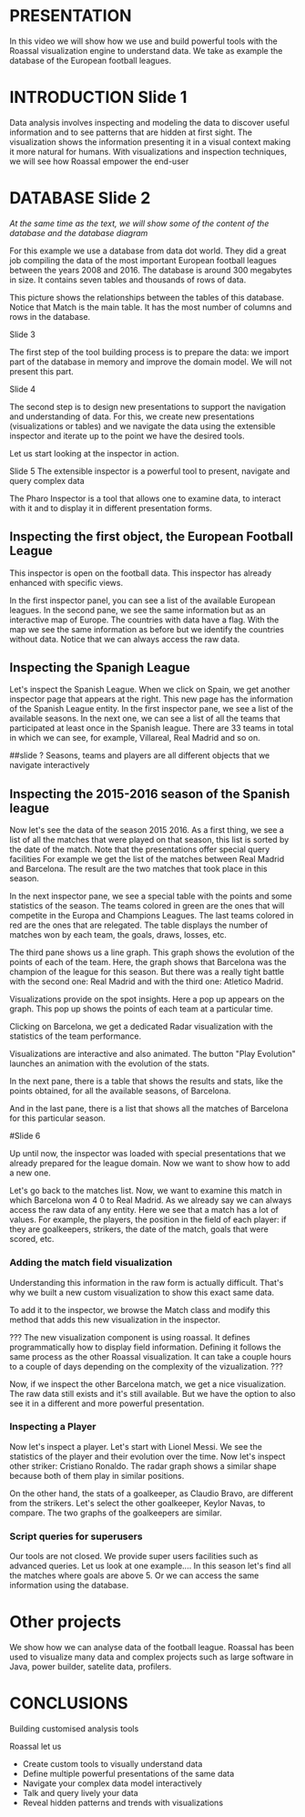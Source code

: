 
# PRESENTATION

In this video we will show how we use and build powerful tools with the Roassal visualization engine to understand data.
We take as example the database of the European football leagues.

# INTRODUCTION Slide 1

Data analysis involves inspecting and modeling the data to discover useful information and to see patterns that are hidden at first sight.
The visualization shows the information presenting it in a visual context making it more natural for humans.
With visualizations and inspection techniques, we will see how Roassal empower the end-user

# DATABASE Slide 2

_At the same time as the text, we will show some of the content of the database and the database diagram_

For this example we use a database from data dot world. 
They did a great job compiling the data of the most important European football leagues between the years 2008 and 2016. 
The database is around 300 megabytes in size. It contains seven tables and thousands of rows of data. 

This picture shows the relationships between the tables of this database. 
Notice that Match is the main table. It has the most number of columns and rows in the database.

Slide 3

The first step of the tool building process is to prepare the data:
we import part of the database in memory and improve the domain model.
We will not present this part. 


Slide 4

The second step is to design new presentations to support the navigation and understanding of data.
For this, we create new presentations (visualizations or tables) and we navigate the data using the extensible inspector and iterate up to the point we have the desired tools.

Let us start looking at the inspector in action.

Slide 5
The extensible inspector is a powerful tool to present, navigate and query complex data


The Pharo Inspector is a tool that allows one to examine data, to interact with it and to display it in different presentation forms.

## Inspecting the first object, the European Football League
This inspector is open on the football data.
This inspector has already enhanced with specific views. 

In the first inspector panel, you can see a list of the available European leagues.
In the second pane, we see the same information but as an interactive map of Europe.
The countries with data have a flag.
With the map we see the same information as before but we identify the countries without data.
Notice that we can always access the raw data. 

## Inspecting the Spanigh League

Let's inspect the Spanish League. 
When we click on Spain, we get another inspector page that appears at the right. 
This new page has the information of the Spanish League entity.
In the first inspector pane, we see a list of the available seasons.
In the next one, we can see a list of all the teams that participated at least once in the Spanish league. There are 33 teams in total in which we can see, for example, Villareal, Real Madrid and so on.


##slide ? Seasons, teams and players are all different objects that we navigate interactively



## Inspecting the 2015-2016 season of the Spanish league

Now let's see the data of the season 2015 2016.
As a first thing, we see a list of all the matches that were played on that season, this list is sorted by the date of the match.
Note that the presentations offer special query facilities
For example we get the list of the matches between Real Madrid and Barcelona.
The result are the two matches that took place in this season.





In the next inspector pane, we see a special table with the points and some statistics of the season.
The teams colored in green are the ones that will competite in the Europa and Champions Leagues.
The last teams colored in red are the ones that are relegated.
The table displays the number of matches won by each team, the goals, draws, losses, etc.

The third pane shows us a line graph.
This graph shows the evolution of the points of each of the team.
Here, the graph shows that Barcelona was the champion of the league for this season. 
But there was a really tight battle with the second one: Real Madrid and with the third one: Atletico Madrid.

Visualizations provide on the spot insights.
Here a pop up appears on the graph.
This pop up shows the points of each team at a particular time.

Clicking on Barcelona, we get a dedicated Radar visualization with the statistics of the team performance.

Visualizations are interactive and also animated.
The button "Play Evolution" launches an animation with the evolution of the stats.

In the next pane, there is a table that shows the results and stats, like the points obtained, for all the available seasons, of Barcelona.

And in the last pane, there is a list that shows all the matches of Barcelona for this particular season.

#Slide 6

Up until now, the inspector was loaded with special presentations that we already prepared for the league domain. 
Now we want to show how to add a new one. 

Let's go back to the matches list.
Now, we want to examine this match in which Barcelona won 4 0 to Real Madrid.
As we already say we can always access the raw data of any entity. 
Here we see that a match has a lot of values. For example, the players, the position in the field of each player: if they are goalkeepers, strikers, the date of the match, goals that were scored, etc.

### Adding the match field visualization

Understanding this information in the raw form is actually difficult.
That's why we built a new custom visualization to show this exact same data.

To add it to the inspector, we browse the Match class and modify this method that adds this new visualization in the inspector.

???
The new visualization component is using roassal. 
It defines programmatically how to display field information.
Defining it follows the same process as the other Roassal visualization. 
It can take a couple hours to a couple of days depending on the complexity of the vizualization.
???

Now, if we inspect the other Barcelona match, we get a nice visualization.
 The raw data still exists and it's still available. 
 But we have the option to also see it in a different and more powerful presentation.

### Inspecting a Player

Now let's inspect a player. 
Let's start with Lionel Messi. 
We see the statistics of the player and their evolution over the time.
Now let's inspect other striker: Cristiano Ronaldo.
The radar graph shows a similar shape because both of them play in similar positions.

On the other hand, the stats of a goalkeeper, as Claudio Bravo, are different from the strikers. 
Let's select the other goalkeeper, Keylor Navas, to compare. 
The two graphs of the goalkeepers are similar.


### Script queries for superusers
Our tools are not closed.
We provide super users facilities such as advanced queries.
Let us look at one example....
In this season let's find all the matches where goals are above 5.
Or we can access the same information using the database.

# Other projects

We show how we can analyse data of the football league.
Roassal has been used to visualize many data and complex projects
such as large software in Java, power builder, satelite data, profilers.

# CONCLUSIONS

Building customised analysis tools

Roassal let us 
- Create custom tools to visually understand data 
- Define multiple powerful presentations of the same data
- Navigate your complex data model interactively
- Talk and query lively your data
- Reveal hidden patterns and trends with visualizations
